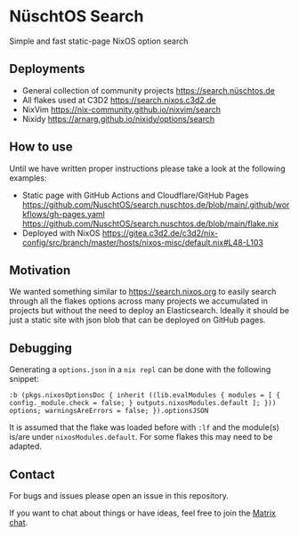 # NüschtOS Search

Simple and fast static-page NixOS option search

## Deployments

- General collection of community projects <https://search.nüschtos.de>
- All flakes used at C3D2 <https://search.nixos.c3d2.de>
- NixVim <https://nix-community.github.io/nixvim/search>
- Nixidy <https://arnarg.github.io/nixidy/options/search>

## How to use

Until we have written proper instructions please take a look at the following examples:
- Static page with GitHub Actions and Cloudflare/GitHub Pages https://github.com/NuschtOS/search.nuschtos.de/blob/main/.github/workflows/gh-pages.yaml https://github.com/NuschtOS/search.nuschtos.de/blob/main/flake.nix
- Deployed with NixOS https://gitea.c3d2.de/c3d2/nix-config/src/branch/master/hosts/nixos-misc/default.nix#L48-L103

## Motivation

We wanted something similar to https://search.nixos.org to easily search through all the flakes options across many projects we accumulated in projects
but without the need to deploy an Elasticsearch. Ideally it should be just a static site with json blob that can be deployed on GitHub pages.

## Debugging

Generating a `options.json` in a `nix repl` can be done with the following snippet:

```
:b (pkgs.nixosOptionsDoc { inherit ((lib.evalModules { modules = [ { config._module.check = false; } outputs.nixosModules.default ]; })) options; warningsAreErrors = false; }).optionsJSON
```

It is assumed that the flake was loaded before with `:lf` and the module(s) is/are under `nixosModules.default`. For some flakes this may need to be adapted.

## Contact

For bugs and issues please open an issue in this repository.

If you want to chat about things or have ideas, feel free to join the [Matrix chat](https://matrix.to/#/#nuschtos:c3d2.de).

